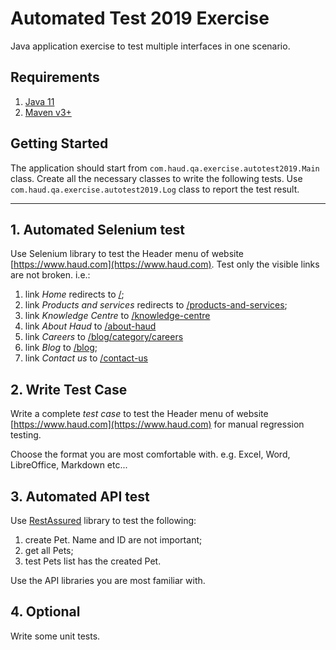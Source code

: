 # Automated Test 2019 Exercise 
Java application exercise to test multiple interfaces in one scenario.

## Requirements
1. [Java 11](https://maven.apache.org/download.cgi)
2. [Maven v3+](https://maven.apache.org/download.cgi)

## Getting Started
The application should start from `com.haud.qa.exercise.autotest2019.Main` class.
Create all the necessary classes to write the following tests.
Use `com.haud.qa.exercise.autotest2019.Log` class to report the test result.

---

## 1. Automated Selenium test
Use Selenium library to test the Header menu of website [https://www.haud.com](https://www.haud.com). Test only the visible links are not broken. i.e.:

1. link _Home_ redirects to [/](https://haud.com/);
2. link _Products and services_ redirects to [/products-and-services](https://haud.com/products-and-services);
3. link _Knowledge Centre_ to [/knowledge-centre](https://haud.com/knowledge-centre)
4. link _About Haud_ to [/about-haud](https://haud.com/about-haud)
5. link _Careers_ to [/blog/category/careers](https://haud.com/blog/category/careers)
6. link _Blog_ to [/blog](https://haud.com/blog);
7. link _Contact us_ to [/contact-us](https://haud.com/contact-us)

## 2. Write Test Case

Write a complete _test case_ to test the Header menu of website [https://www.haud.com](https://www.haud.com) for manual regression testing. 

Choose the format you are most comfortable with. e.g. Excel, Word, LibreOffice, Markdown etc...


## 3. Automated API test

Use [RestAssured](http://rest-assured.io) library to test the following:

1. create Pet. Name and ID are not important;
2. get all Pets;
3. test Pets list has the created Pet.

Use the API libraries you are most familiar with. 


## 4. Optional

Write some unit tests.
